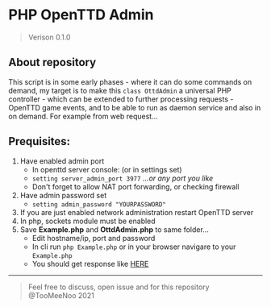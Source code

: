 # PHP OpenTTD Admin

> Verison 0.1.0

## About repository
This script is in some early phases - where it can do some commands on demand, my target is to make this `class OttdAdmin` a universal PHP controller - which can be extended to further processing requests - OpenTTD game events, and to be able to run as daemon service and also in on demand.
For example from web request...

## Prequisites:
1. Have enabled admin port
    - In openttd server console: (or in settings set)
    - `setting server_admin_port 3977` *...or any port you like*
    - Don't forget to allow NAT port forwarding, or checking firewall
2. Have admin password set
    - `setting admin_password "YOURPASSWORD"`
3. If you are just enabled network administration restart OpenTTD server
4. In php, sockets module must be enabled
5. Save **Example.php** and **OttdAdmin.php** to same folder...
   - Edit hostname/ip, port and password
   - In cli run `php Example.php` or in your browser navigare to your `Example.php`
   - You should get response like [HERE](example-output.txt)


-----
> Feel free to discuss, open issue and for this repository  
> @TooMeeNoo 2021

